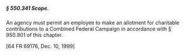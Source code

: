 ##### § 550.341 Scope. #####

An agency must permit an employee to make an allotment for charitable contributions to a Combined Federal Campaign in accordance with § 950.901 of this chapter.

[64 FR 69176, Dec. 10, 1999]